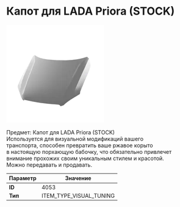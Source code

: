 # Капот для LADA Priora (STOCK)

![Item Image](../img/4053.webp?raw=true)

Предмет: Капот для LADA Priora (STOCK)<br>Используется для визуальной модификаций вашего<br>транспорта, способен превратить ваше ржавое корыто<br>в настоящую порхающую бабочку, что обязательно привлечет<br>внимание прохожих своим уникальным стилем и красотой.<br>Можно передавать и продавать.


| Параметр | Значение |
|----------|----------|
| **ID** | 4053 |
| **Тип** | ITEM_TYPE_VISUAL_TUNING |

